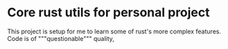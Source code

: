 # Core rust utils for personal project

This project is setup for me to learn some of rust's more complex features. Code is of """questionable""" quality, 
